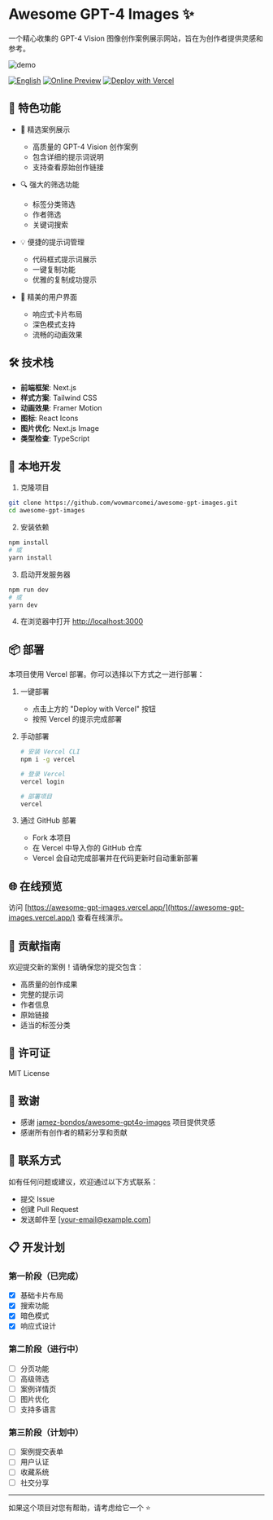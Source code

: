 # Awesome GPT-4 Images ✨

一个精心收集的 GPT-4 Vision 图像创作案例展示网站，旨在为创作者提供灵感和参考。

![demo](https://raw.githubusercontent.com/wowmarcomei/awesome-gpt-images/main/media/screen.gif)

[![English](https://img.shields.io/badge/English-View-blue)](README_EN.md)
[![Online Preview](https://img.shields.io/badge/预览-awesome--gpt--images-green)](https://awesome-gpt-images.vercel.app/)
[![Deploy with Vercel](https://vercel.com/button)](https://vercel.com/new/clone?repository-url=https%3A%2F%2Fgithub.com%2Fwowmarcomei%2Fawesome-gpt-images)

## 🌟 特色功能

- 📸 精选案例展示
  - 高质量的 GPT-4 Vision 创作案例
  - 包含详细的提示词说明
  - 支持查看原始创作链接

- 🔍 强大的筛选功能
  - 标签分类筛选
  - 作者筛选
  - 关键词搜索

- 💡 便捷的提示词管理
  - 代码框式提示词展示
  - 一键复制功能
  - 优雅的复制成功提示

- 🎨 精美的用户界面
  - 响应式卡片布局
  - 深色模式支持
  - 流畅的动画效果

## 🛠️ 技术栈

- **前端框架**: Next.js
- **样式方案**: Tailwind CSS
- **动画效果**: Framer Motion
- **图标**: React Icons
- **图片优化**: Next.js Image
- **类型检查**: TypeScript

## 🚀 本地开发

1. 克隆项目
```bash
git clone https://github.com/wowmarcomei/awesome-gpt-images.git
cd awesome-gpt-images
```

2. 安装依赖
```bash
npm install
# 或
yarn install
```

3. 启动开发服务器
```bash
npm run dev
# 或
yarn dev
```

4. 在浏览器中打开 [http://localhost:3000](http://localhost:3000)

## 📦 部署

本项目使用 Vercel 部署。你可以选择以下方式之一进行部署：

1. 一键部署
   - 点击上方的 "Deploy with Vercel" 按钮
   - 按照 Vercel 的提示完成部署

2. 手动部署
   ```bash
   # 安装 Vercel CLI
   npm i -g vercel
   
   # 登录 Vercel
   vercel login
   
   # 部署项目
   vercel
   ```

3. 通过 GitHub 部署
   - Fork 本项目
   - 在 Vercel 中导入你的 GitHub 仓库
   - Vercel 会自动完成部署并在代码更新时自动重新部署

## 🌐 在线预览

访问 [https://awesome-gpt-images.vercel.app/](https://awesome-gpt-images.vercel.app/) 查看在线演示。

## 🤝 贡献指南

欢迎提交新的案例！请确保您的提交包含：

- 高质量的创作成果
- 完整的提示词
- 作者信息
- 原始链接
- 适当的标签分类

## 📝 许可证

MIT License

## 💖 致谢

- 感谢 [jamez-bondos/awesome-gpt4o-images](https://github.com/jamez-bondos/awesome-gpt4o-images) 项目提供灵感
- 感谢所有创作者的精彩分享和贡献

## 📮 联系方式

如有任何问题或建议，欢迎通过以下方式联系：

- 提交 Issue
- 创建 Pull Request
- 发送邮件至 [your-email@example.com]

## 📋 开发计划

### 第一阶段（已完成）
- [x] 基础卡片布局
- [x] 搜索功能
- [x] 暗色模式
- [x] 响应式设计

### 第二阶段（进行中）
- [ ] 分页功能
- [ ] 高级筛选
- [ ] 案例详情页
- [ ] 图片优化
- [ ] 支持多语言

### 第三阶段（计划中）
- [ ] 案例提交表单
- [ ] 用户认证
- [ ] 收藏系统
- [ ] 社交分享

---

如果这个项目对您有帮助，请考虑给它一个 ⭐️ 
